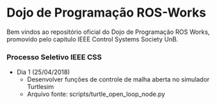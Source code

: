 # Dojo de Programação ROS-Works

Bem vindos ao repositório oficial do Dojo de Programação ROS Works, promovido pelo capitulo IEEE Control Systems Society UnB.

### Processo Seletivo IEEE CSS
- Dia 1 (25/04/2018)
    - Desenvolver funções de controle de malha aberta no simulador Turtlesim
    - Arquivo fonte: scripts/turtle\_open\_loop\_node.py
